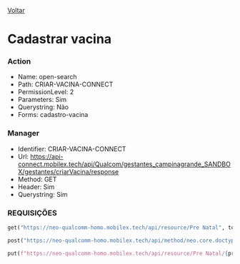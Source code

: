 [Voltar](./vacinas.md)
# Cadastrar vacina
### Action
- Name: open-search
- Path: CRIAR-VACINA-CONNECT
- PermissionLevel: 2
- Parameters: Sim
- Querystring: Não
- Forms: cadastro-vacina

### Manager
- Identifier: CRIAR-VACINA-CONNECT
- Url: https://api-connect.mobilex.tech/api/Qualcom/gestantes_campinagrande_SANDBOX/gestantes/criarVacina/response
- Method: GET
- Header: Sim
- Querystring: Sim

### REQUISIÇÕES
~~~ python
get("https://neo-qualcomm-homo.mobilex.tech/api/resource/Pre Natal", token)# filters de email

post("https://neo-qualcomm-homo.mobilex.tech/api/method/neo.core.doctype.childapi.api.handler", body, token)

put(f"https://neo-qualcomm-homo.mobilex.tech/api/resource/Pre Natal/{prename()}", body, token)
~~~